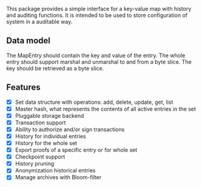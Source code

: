This package provides a simple interface for a key-value map with history and auditing functions. 
It is intended to be used to store configuration of system in a auditable way.

## Data model
The MapEntry should contain the key and value of the entry.
The whole entry should support marshal and unmarshal to and from a byte slice.
The key should be retrieved as a byte slice.

## Features
- [x] Set data structure with operations: add, delete, update, get, list
- [x] Master hash, what represents the contents of all active entries in the set
- [x] Pluggable storage backend
- [x] Transaction support
- [x] Ability to authorize and/or sign transactions
- [x] History for individual entries
- [x] History for the whole set
- [x] Export proofs of a specific entry or for whole set
- [x] Checkpoint support
- [x] History pruning
- [x] Anonymization historical entries 
- [x] Manage archives with Bloom-filter
